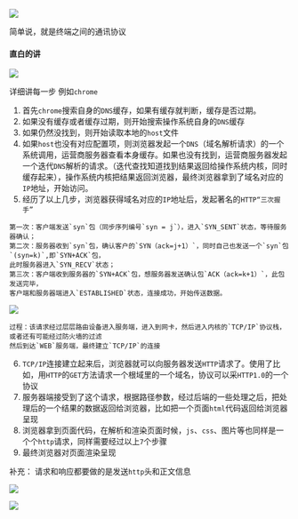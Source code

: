 ![](http://p5.qhimg.com/t01b112cbc2b8e98fcb.png)

简单说，就是终端之间的通讯协议



#### 直白的讲

![](http://p6.qhimg.com/t0145aa714ba187e231.png)

详细讲每一步
例如`chrome`
1. 首先`chrome`搜索自身的`DNS`缓存，如果有缓存就判断，缓存是否过期。
2. 如果没有缓存或者缓存过期，则开始搜索操作系统自身的`DNS`缓存
3. 如果仍然没找到，则开始读取本地的`host`文件
4. 如果`host`也没有对应配置项，则浏览器发起一个`DNS`（域名解析请求）的一个系统调用，运营商服务器查看本身缓存。如果也没有找到，运营商服务器发起一个迭代`DNS`解析的请求。（迭代查找知道找到结果返回给操作系统内核，同时缓存起来），操作系统内核把结果返回浏览器，最终浏览器拿到了域名对应的`IP`地址，开始访问。
5. 经历了以上几步，浏览器获得域名对应的`IP`地址后，发起著名的`HTTP“三次握手”`
```
第一次：客户端发送`syn`包（同步序列编号`syn = j`），进入`SYN_SENT`状态，等待服务器确认；
第二次：服务器收到`syn`包，确认客户的`SYN（ack=j+1）`，同时自己也发送一个`syn`包`(syn=k)`,即`SYN+ACK`包，
此时服务器进入`SYN_RECV`状态；
第三次：客户端收到服务器的`SYN+ACK`包，想服务器发送确认包`ACK（ack=k+1）`，此包发送完毕，
客户端和服务器端进入`ESTABLISHED`状态，连接成功，开始传送数据。
```

![](http://p3.qhimg.com/t016ee990c8767ee8d3.png)

```
过程：该请求经过层层路由设备进入服务端，进入到网卡，然后进入内核的`TCP/IP`协议栈，或者还有可能经过防火墙的过滤
然后到达`WEB`服务端，最终建立`TCP/IP`的连接
```
6. `TCP/IP`连接建立起来后，浏览器就可以向服务器发送`HTTP`请求了。使用了比如，用`HTTP`的`GET`方法请求一个根域里的一个域名，协议可以采`HTTP1.0`的一个协议
7. 服务器端接受到了这个请求，根据路径参数，经过后端的一些处理之后，把处理后的一个结果的数据返回给浏览器，比如把一个页面`html`代码返回给浏览器呈现
8. 浏览器拿到页面代码，在解析和渲染页面时候，`js`、`css`、图片等也同样是一个个`http`请求，同样需要经过以上`7`个步骤
9. 最终浏览器对页面渲染呈现

补充：
请求和响应都要做的是发送`http`头和正文信息

![](http://p0.qhimg.com/t011d27dcec2ad315cd.png)

![](http://p3.qhimg.com/t0124865970d9db32ad.png)



